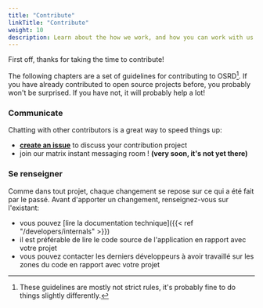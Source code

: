 ```yaml
---
title: "Contribute"
linkTitle: "Contribute"
weight: 10
description: Learn about the how we work, and how you can work with us
---
```


First off, thanks for taking the time to contribute!

The following chapters are a set of guidelines for contributing to OSRD[^guidelines-not-rules]. If you have already contributed to open source projects before, you probably won't be surprised.
If you have not, it will probably help a lot!

### Communicate

Chatting with other contributors is a great way to speed things up:

- [**create an issue**](https://github.com/DGEXSolutions/osrd/issues/new/choose) to discuss your contribution project
- join our matrix instant messaging room ! **(very soon, it's not yet there)**

### Se renseigner

Comme dans tout projet, chaque changement se repose sur ce qui a été fait par le passé.
Avant d'apporter un changement, renseignez-vous sur l'existant:

- vous pouvez [lire la documentation technique]({{< ref "/developers/internals" >}})
- il est préférable de lire le code source de l'application en rapport avec votre projet
- vous pouvez contacter les derniers développeurs à avoir travaillé sur les zones du code en rapport avec votre projet

[^guidelines-not-rules]: These guidelines are mostly not strict rules, it's probably fine to do things slightly differently.